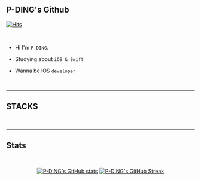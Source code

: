 ## P-DING's Github

[![Hits](https://hits.seeyoufarm.com/api/count/incr/badge.svg?url=https%3A%2F%2Fgithub.com%2FP-Ding%2Fhit-counter&count_bg=%23E9E9E9&title_bg=%23AAAAAA&icon=apple.svg&icon_color=%23FFFFFF&title=HiT&edge_flat=false)](https://hits.seeyoufarm.com)            


<br/>

- Hi I'm `P-DING`.

- Studying about `iOS & Swift`

-  Wanna be iOS `developer`

<br/>




---

## STACKS


<br/>

---

## Stats

<br/>

<div align=center>
  
[![P-DING's GitHub stats](https://github-readme-stats.vercel.app/api?username=P-DING&theme=gruvbox_light&card_width=280&align=left)](https://github.com/anuraghazra/github-readme-stats)
[![P-DING's GitHub Streak](https://streak-stats.demolab.com/?user=P-DING&theme=gruvbox-light&card_width=380&align=right)](https://git.io/streak-stats)

</div>
<br/><br/>

